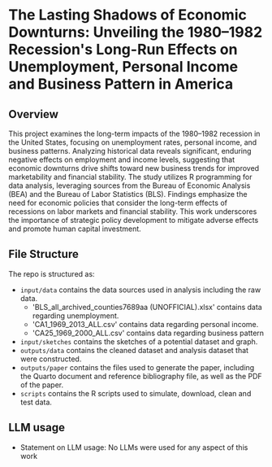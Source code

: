# The Lasting Shadows of Economic Downturns: Unveiling the 1980–1982 Recession's Long-Run Effects on Unemployment, Personal Income and Business Pattern in America

## Overview

This project examines the long-term impacts of the 1980–1982 recession in the United States, focusing on unemployment rates, personal income, and business patterns. Analyzing historical data reveals significant, enduring negative effects on employment and income levels, suggesting that economic downturns drive shifts toward new business trends for improved marketability and financial stability. The study utilizes R programming for data analysis, leveraging sources from the Bureau of Economic Analysis (BEA) and the Bureau of Labor Statistics (BLS). Findings emphasize the need for economic policies that consider the long-term effects of recessions on labor markets and financial stability. This work underscores the importance of strategic policy development to mitigate adverse effects and promote human capital investment.

## File Structure

The repo is structured as:

-   `input/data` contains the data sources used in analysis including the raw data.
    -   'BLS_all_archived_counties7689aa (UNOFFICIAL).xlsx' contains data regarding unemployment.
    -   'CA1_1969_2013_ALL.csv' contains data regarding personal income.
    -   'CA25_1969_2000_ALL.csv' contains data regarding business pattern
-   `input/sketches` contains the sketches of a potential dataset and graph.
-   `outputs/data` contains the cleaned dataset and analysis dataset that were constructed.
-   `outputs/paper` contains the files used to generate the paper, including the Quarto document and reference bibliography file, as well as the PDF of the paper.
-   `scripts` contains the R scripts used to simulate, download, clean and test data.

## LLM usage
-  Statement on LLM usage: No LLMs were used for any aspect of this work
